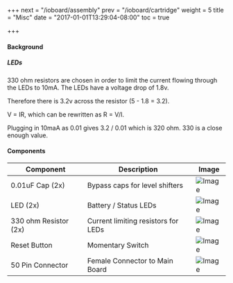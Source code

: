 +++
next = "/ioboard/assembly"
prev = "/ioboard/cartridge"
weight = 5
title = "Misc"
date = "2017-01-01T13:29:04-08:00"
toc = true

+++

#### Background

##### LEDs

330 ohm resistors are chosen in order to limit the current flowing through the LEDs to 10mA. The LEDs have a voltage drop of 1.8v. 

Therefore there is 3.2v across the resistor (5 - 1.8 = 3.2). 

V = IR, which can be rewritten as R = V/I. 

Plugging in 10maA as 0.01 gives 3.2 / 0.01 which is 320 ohm. 330 is a close enough value.

#### Components

| Component                | Description                                   | Image                    |
| ------------------------ | --------------------------------------------- | ------------------------ |
| 0.01uF Cap (2x)          | Bypass caps for level shifters                | ![Image](/io/0_01uF.jpg?height=100px)      
| LED (2x)                 | Battery / Status LEDs                         | ![Image](/io/led.jpg?height=100px)
| 330 ohm Resistor (2x)    | Current limiting resistors for LEDs           | ![Image](/io/330.jpg?height=100px)
| Reset Button             | Momentary Switch                              | ![Image](/io/reset_button.jpg?height=100px)
| 50 Pin Connector         | Female Connector to Main Board                | ![Image](/io/header_female.jpg?height=100px)